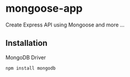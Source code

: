 
# mongoose-app
Create Express API using Mongoose and more ...

## Installation

MongoDB Driver
```
npm install mongodb
```